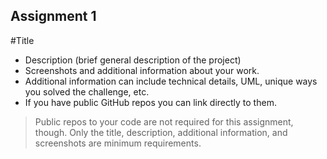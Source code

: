 ## Assignment 1
#Title


* Description (brief general description of the project)
* Screenshots and additional information about your work.
* Additional information can include technical details, UML, unique ways you solved the challenge, etc.
* If you have public GitHub repos you can link directly to them.

> Public repos to your code are not required for this assignment, though. 
> Only the title, description, additional information, and screenshots are minimum requirements.
